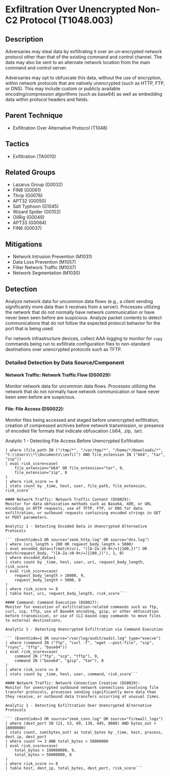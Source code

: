 # Exfiltration Over Unencrypted Non-C2 Protocol (T1048.003)

## Description
Adversaries may steal data by exfiltrating it over an un-encrypted network protocol other than that of the existing command and control channel. The data may also be sent to an alternate network location from the main command and control server.

Adversaries may opt to obfuscate this data, without the use of encryption, within network protocols that are natively unencrypted (such as HTTP, FTP, or DNS). This may include custom or publicly available encoding/compression algorithms (such as base64) as well as embedding data within protocol headers and fields. 

## Parent Technique
- Exfiltration Over Alternative Protocol (T1048)

## Tactics
- Exfiltration (TA0010)

## Related Groups
- Lazarus Group (G0032)
- FIN8 (G0061)
- Thrip (G0076)
- APT32 (G0050)
- Salt Typhoon (G1045)
- Wizard Spider (G0102)
- OilRig (G0049)
- APT33 (G0064)
- FIN6 (G0037)

## Mitigations
- Network Intrusion Prevention (M1031)
- Data Loss Prevention (M1057)
- Filter Network Traffic (M1037)
- Network Segmentation (M1030)

## Detection
Analyze network data for uncommon data flows (e.g., a client sending significantly more data than it receives from a server). Processes utilizing the network that do not normally have network communication or have never been seen before are suspicious. Analyze packet contents to detect communications that do not follow the expected protocol behavior for the port that is being used.  

For network infrastructure devices, collect AAA logging to monitor for `copy` commands being run to exfiltrate configuration files to non-standard destinations over unencrypted protocols such as TFTP.

### Detailed Detection by Data Source/Component
#### Network Traffic: Network Traffic Flow (DS0029): 
Monitor network data for uncommon data flows. Processes utilizing the network that do not normally have network communication or have never been seen before are suspicious.

#### File: File Access (DS0022): 
Monitor files being accessed and staged before unencrypted exfiltration, creation of compressed archives before network transmission, or presence of encoded file formats that indicate obfuscation (.b64, .zip, .tar).

Analytic 1 - Detecting File Access Before Unencrypted Exfiltration 

``` (EventCode=11 OR EventCode=4663 OR source="/var/log/audit/audit.log" type="open")
| where (file_path IN ("/tmp/*", "/var/tmp/*", "/home/*/Downloads/*", "C:\\Users\\*\\Documents\\exfil") AND file_extension IN ("b64", "tar", "zip"))
| eval risk_score=case(
    file_extension="b64" OR file_extension="tar", 9,
    file_extension="zip", 8
)
| where risk_score >= 8
| stats count by _time, host, user, file_path, file_extension, risk_score```

#### Network Traffic: Network Traffic Content (DS0029): 
Monitor for data obfuscation methods such as Base64, XOR, or URL encoding in HTTP requests, use of TFTP, FTP, or DNS for data exfiltration, or outbound requests containing encoded strings in GET or POST parameters.

Analytic 1 - Detecting Encoded Data in Unencrypted Alternative Protocols 

``` (EventCode=3 OR source="zeek_http.log" OR source="dns.log")
| where (uri_length > 200 OR request_body_length > 5000)
| eval encoded_data=if(match(uri, "([A-Za-z0-9+/=]{100,})") OR match(request_body, "([A-Za-z0-9+/=]{100,})"), 1, 0)
| where encoded_data=1
| stats count by _time, host, user, uri, request_body_length, risk_score
| eval risk_score=case(
    request_body_length > 10000, 9,
    request_body_length > 5000, 8
)
| where risk_score >= 8
| table host, uri, request_body_length, risk_score```

#### Command: Command Execution (DS0017): 
Monitor for execution of exfiltration-related commands such as ftp, curl, scp, tftp, use of Base64 encoding, gzip, or other obfuscation before transmission, or use of CLI-based copy commands to move files to external destinations.

Analytic 1 - Detecting Unencrypted Exfiltration via Command Execution 

``` (EventCode=1 OR source="/var/log/audit/audit.log" type="execve")
| where (command IN ("ftp", "curl -T", "wget --post-file", "scp", "rsync", "tftp", "base64"))
| eval risk_score=case(
    command IN ("ftp", "scp", "tftp"), 9,
    command IN ("base64", "gzip", "tar"), 8
)
| where risk_score >= 8
| stats count by _time, host, user, command, risk_score```

#### Network Traffic: Network Connection Creation (DS0029): 
Monitor for unencrypted outbound network connections involving file transfer protocols, processes sending significantly more data than they receive, or outbound data transfers occurring at unusual times.

Analytic 1 - Detecting Exfiltration Over Unencrypted Alternative Protocols 

``` (EventCode=3 OR source="zeek_conn.log" OR source="firewall_logs")
| where (dest_port IN (21, 53, 69, 139, 445, 8080) AND bytes_out > 10000000)
| stats count, sum(bytes_out) as total_bytes by _time, host, process, dest_ip, dest_port
| where count >= 3 AND total_bytes > 50000000
| eval risk_score=case(
    total_bytes > 100000000, 9,
    total_bytes > 50000000, 8
)
| where risk_score >= 8
| table host, dest_ip, total_bytes, dest_port, risk_score```

